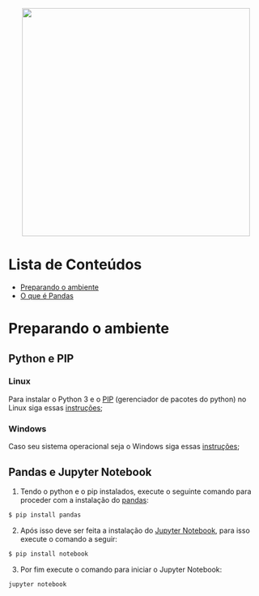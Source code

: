 <p align="center">
  <img src="https://pandas.pydata.org/static/img/pandas_secondary.svg" width="450">
</p>

Lista de Conteúdos
==================

<!--ts-->
* [Preparando o ambiente](#preparando-o-ambiente)
* [O que é Pandas]()

<!--te-->

Preparando o ambiente
=====================

## Python e PIP

### Linux

Para instalar o Python 3 e o [PIP](https://pt.wikipedia.org/wiki/Pip_(gerenciador_de_pacotes)) (gerenciador de pacotes do python) no Linux siga essas [instruções](https://python.org.br/instalacao-linux/);

### Windows

Caso seu sistema operacional seja o Windows siga essas [instruções](https://python.org.br/instalacao-windows/);

## Pandas e Jupyter Notebook

1) Tendo o python e o pip instalados, execute o seguinte comando para proceder com a instalação do [pandas](https://pandas.pydata.org/):

```bash
$ pip install pandas
```

2) Após isso deve ser feita a instalação do [Jupyter Notebook](https://pt.wikipedia.org/wiki/Projeto_Jupyter), para isso execute o comando a seguir:

```bash
$ pip install notebook
```

3) Por fim execute o comando para iniciar o Jupyter Notebook:

```bash
jupyter notebook
```